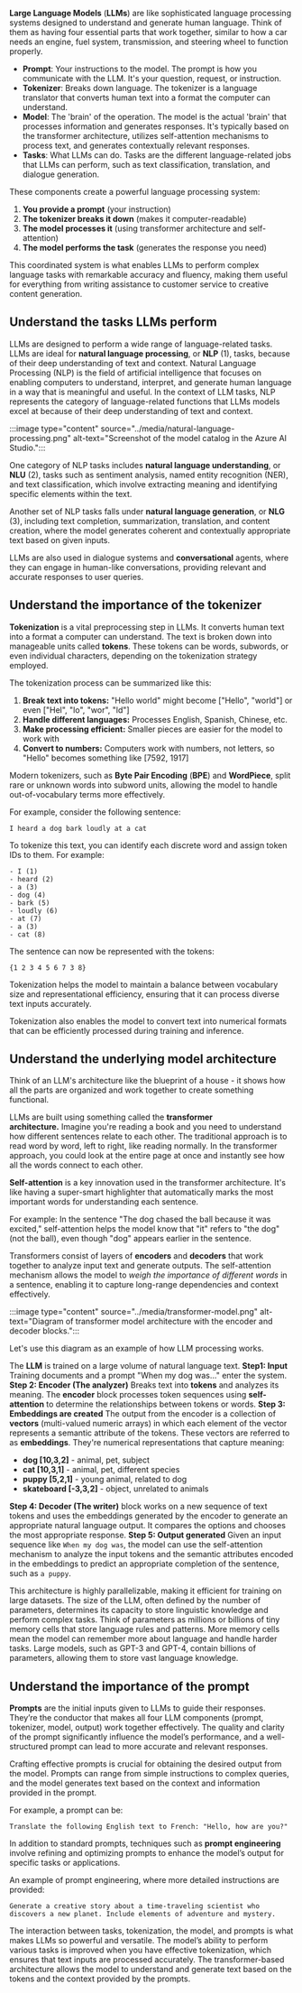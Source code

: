 **Large Language Models** (**LLMs**) are like sophisticated language processing systems designed to understand and generate human language. Think of them as having four essential parts that work together, similar to how a car needs an engine, fuel system, transmission, and steering wheel to function properly.

- **Prompt**: Your instructions to the model. The prompt is how you communicate with the LLM. It's your question, request, or instruction.
- **Tokenizer**: Breaks down language. The tokenizer is a language translator that converts human text into a format the computer can understand.
- **Model**: The 'brain' of the operation. The model is the actual 'brain' that processes information and generates responses. It's typically based on the transformer architecture, utilizes self-attention mechanisms to process text, and generates contextually relevant responses.
- **Tasks**: What LLMs can do. Tasks are the different language-related jobs that LLMs can perform, such as text classification, translation, and dialogue generation.

These components create a powerful language processing system:
1. **You provide a prompt** (your instruction)
2. **The tokenizer breaks it down** (makes it computer-readable)
3. **The model processes it** (using transformer architecture and self-attention)
4. **The model performs the task** (generates the response you need)

This coordinated system is what enables LLMs to perform complex language tasks with remarkable accuracy and fluency, making them useful for everything from writing assistance to customer service to creative content generation.

## Understand the tasks LLMs perform

LLMs are designed to perform a wide range of language-related tasks. LLMs are ideal for **natural language processing**, or **NLP** (1), tasks, because of their deep understanding of text and context. Natural Language Processing (NLP) is the field of artificial intelligence that focuses on enabling computers to understand, interpret, and generate human language in a way that is meaningful and useful. In the context of LLM tasks, NLP represents the category of language-related functions that LLMs models excel at because of their deep understanding of text and context.

:::image type="content" source="../media/natural-language-processing.png" alt-text="Screenshot of the model catalog in the Azure AI Studio.":::

One category of NLP tasks includes **natural language understanding**, or **NLU** (2), tasks such as sentiment analysis, named entity recognition (NER), and text classification, which involve extracting meaning and identifying specific elements within the text.

Another set of NLP tasks falls under **natural language generation**, or **NLG** (3), including text completion, summarization, translation, and content creation, where the model generates coherent and contextually appropriate text based on given inputs.

LLMs are also used in dialogue systems and **conversational** agents, where they can engage in human-like conversations, providing relevant and accurate responses to user queries.

## Understand the importance of the tokenizer

**Tokenization** is a vital preprocessing step in LLMs. It converts human text into a format a computer can understand. The text is broken down into manageable units called **tokens**. These tokens can be words, subwords, or even individual characters, depending on the tokenization strategy employed.

The tokenization process can be summarized like this:
1. **Break text into tokens:** "Hello world" might become ["Hello", "world"] or even ["Hel", "lo", "wor", "ld"]
2. **Handle different languages:** Processes English, Spanish, Chinese, etc.
3. **Make processing efficient:** Smaller pieces are easier for the model to work with
4. **Convert to numbers:** Computers work with numbers, not letters, so "Hello" becomes something like [7592, 1917]

Modern tokenizers, such as **Byte Pair Encoding** (**BPE**) and **WordPiece**, split rare or unknown words into subword units, allowing the model to handle out-of-vocabulary terms more effectively.

For example, consider the following sentence:

`I heard a dog bark loudly at a cat`

To tokenize this text, you can identify each discrete word and assign token IDs to them. For example:

```
- I (1)
- heard (2)
- a (3)
- dog (4)
- bark (5)
- loudly (6)
- at (7)
- a (3)
- cat (8)
```

The sentence can now be represented with the tokens:

`{1 2 3 4 5 6 7 3 8}`

Tokenization helps the model to maintain a balance between vocabulary size and representational efficiency, ensuring that it can process diverse text inputs accurately.

Tokenization also enables the model to convert text into numerical formats that can be efficiently processed during training and inference.

## Understand the underlying model architecture

Think of an LLM's architecture like the blueprint of a house - it shows how all the parts are organized and work together to create something functional. 

LLMs are built using something called the **transformer architecture.** Imagine you're reading a book and you need to understand how different sentences relate to each other. The traditional approach is to read word by word, left to right, like reading normally. In the transformer approach, you could look at the entire page at once and instantly see how all the words connect to each other.

**Self-attention** is a key innovation used in the transformer architecture. It's like having a super-smart highlighter that automatically marks the most important words for understanding each sentence.

For example: In the sentence "The dog chased the ball because it was excited," self-attention helps the model know that "it" refers to "the dog" (not the ball), even though "dog" appears earlier in the sentence.

Transformers consist of layers of **encoders** and **decoders** that work together to analyze input text and generate outputs. The self-attention mechanism allows the model to *weigh the importance of different words* in a sentence, enabling it to capture long-range dependencies and context effectively.

:::image type="content" source="../media/transformer-model.png" alt-text="Diagram of transformer model architecture with the encoder and decoder blocks.":::

Let's use this diagram as an example of how LLM processing works.

The **LLM** is trained on a large volume of natural language text.
**Step1: Input** Training documents and a prompt "When my dog was..." enter the system.
**Step 2: Encoder (The analyzer)** Breaks text into **tokens** and analyzes its meaning. The **encoder** block processes token sequences using **self-attention** to determine the relationships between tokens or words.
**Step 3: Embeddings are created** The output from the encoder is a collection of **vectors** (multi-valued numeric arrays) in which each element of the vector represents a semantic attribute of the tokens. These vectors are referred to as **embeddings**. They're numerical representations that capture meaning:

- **dog [10,3,2]** - animal, pet, subject
- **cat [10,3,1]** - animal, pet, different species
- **puppy [5,2,1]** - young animal, related to dog
- **skateboard [-3,3,2]** - object, unrelated to animals

**Step 4: Decoder (The writer)** block works on a new sequence of text tokens and uses the embeddings generated by the encoder to generate an appropriate natural language output. It compares the options and chooses the most appropriate response.
**Step 5: Output generated** Given an input sequence like `When my dog was`, the model can use the self-attention mechanism to analyze the input tokens and the semantic attributes encoded in the embeddings to predict an appropriate completion of the sentence, such as `a puppy`.

This architecture is highly parallelizable, making it efficient for training on large datasets. The size of the LLM, often defined by the number of parameters, determines its capacity to store linguistic knowledge and perform complex tasks. Think of parameters as millions or billions of tiny memory cells that store language rules and patterns. More memory cells mean the model can remember more about language and handle harder tasks. Large models, such as GPT-3 and GPT-4, contain billions of parameters, allowing them to store vast language knowledge.

## Understand the importance of the prompt

**Prompts** are the initial inputs given to LLMs to guide their responses. They’re the conductor that makes all four LLM components (prompt, tokenizer, model, output) work together effectively. The quality and clarity of the prompt significantly influence the model’s performance, and a well-structured prompt can lead to more accurate and relevant responses.

Crafting effective prompts is crucial for obtaining the desired output from the model. Prompts can range from simple instructions to complex queries, and the model generates text based on the context and information provided in the prompt.

For example, a prompt can be:

`Translate the following English text to French: "Hello, how are you?"`


In addition to standard prompts, techniques such as **prompt engineering** involve refining and optimizing prompts to enhance the model’s output for specific tasks or applications.

An example of prompt engineering, where more detailed instructions are provided:

`Generate a creative story about a time-traveling scientist who discovers a new planet. Include elements of adventure and mystery.`

The interaction between tasks, tokenization, the model, and prompts is what makes LLMs so powerful and versatile. The model’s ability to perform various tasks is improved when you have effective tokenization, which ensures that text inputs are processed accurately. The transformer-based architecture allows the model to understand and generate text based on the tokens and the context provided by the prompts.
